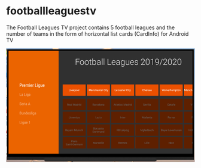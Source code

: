 # footballleaguestv
The Football Leagues TV project contains 5 football leagues and the number of teams in the form of horizontal list cards (CardInfo) for Android TV

![Screenshot](footballleaguestv.png)
